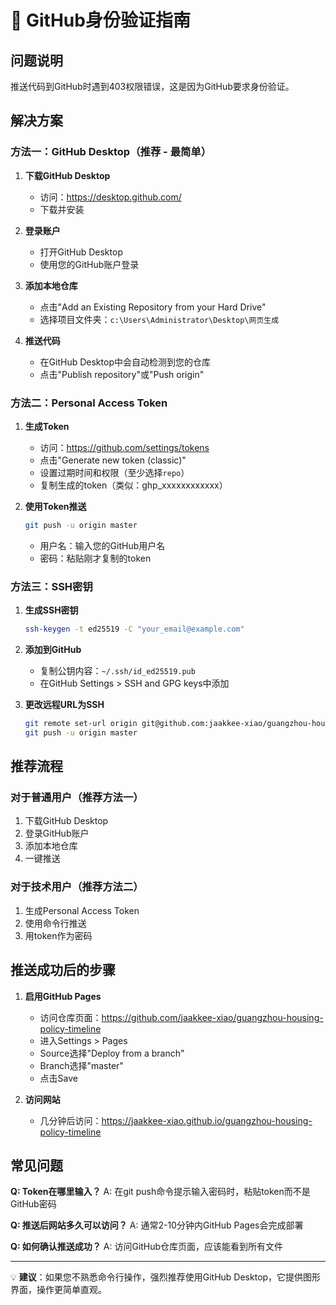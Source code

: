 # 🔐 GitHub身份验证指南

## 问题说明
推送代码到GitHub时遇到403权限错误，这是因为GitHub要求身份验证。

## 解决方案

### 方法一：GitHub Desktop（推荐 - 最简单）

1. **下载GitHub Desktop**
   - 访问：https://desktop.github.com/
   - 下载并安装

2. **登录账户**
   - 打开GitHub Desktop
   - 使用您的GitHub账户登录

3. **添加本地仓库**
   - 点击"Add an Existing Repository from your Hard Drive"
   - 选择项目文件夹：`c:\Users\Administrator\Desktop\网页生成`

4. **推送代码**
   - 在GitHub Desktop中会自动检测到您的仓库
   - 点击"Publish repository"或"Push origin"

### 方法二：Personal Access Token

1. **生成Token**
   - 访问：https://github.com/settings/tokens
   - 点击"Generate new token (classic)"
   - 设置过期时间和权限（至少选择`repo`）
   - 复制生成的token（类似：ghp_xxxxxxxxxxxx）

2. **使用Token推送**
   ```bash
   git push -u origin master
   ```
   - 用户名：输入您的GitHub用户名
   - 密码：粘贴刚才复制的token

### 方法三：SSH密钥

1. **生成SSH密钥**
   ```bash
   ssh-keygen -t ed25519 -C "your_email@example.com"
   ```

2. **添加到GitHub**
   - 复制公钥内容：`~/.ssh/id_ed25519.pub`
   - 在GitHub Settings > SSH and GPG keys中添加

3. **更改远程URL为SSH**
   ```bash
   git remote set-url origin git@github.com:jaakkee-xiao/guangzhou-housing-policy-timeline.git
   git push -u origin master
   ```

## 推荐流程

### 对于普通用户（推荐方法一）
1. 下载GitHub Desktop
2. 登录GitHub账户
3. 添加本地仓库
4. 一键推送

### 对于技术用户（推荐方法二）
1. 生成Personal Access Token
2. 使用命令行推送
3. 用token作为密码

## 推送成功后的步骤

1. **启用GitHub Pages**
   - 访问仓库页面：https://github.com/jaakkee-xiao/guangzhou-housing-policy-timeline
   - 进入Settings > Pages
   - Source选择"Deploy from a branch"
   - Branch选择"master"
   - 点击Save

2. **访问网站**
   - 几分钟后访问：https://jaakkee-xiao.github.io/guangzhou-housing-policy-timeline

## 常见问题

**Q: Token在哪里输入？**
A: 在git push命令提示输入密码时，粘贴token而不是GitHub密码

**Q: 推送后网站多久可以访问？**
A: 通常2-10分钟内GitHub Pages会完成部署

**Q: 如何确认推送成功？**
A: 访问GitHub仓库页面，应该能看到所有文件

---

💡 **建议**：如果您不熟悉命令行操作，强烈推荐使用GitHub Desktop，它提供图形界面，操作更简单直观。